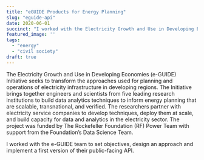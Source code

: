 ```yaml
---
title: "eGUIDE Products for Energy Planning"
slug: "eguide-api"
date: 2020-06-01
succinct: "I worked with the Electricity Growth and Use in Developing Economies (e-GUIDE) Initiative to help set objectives, design an approach and implement a first version of their public-facing API."
featured_image: ''
tags:
  - "energy"
  - "civil society"
draft: true
---
```

The Electricity Growth and Use in Developing Economies (e-GUIDE) Initiative seeks to transform the approaches used for planning and operations of electricity infrastructure in developing regions. The Initiative brings together engineers and scientists from five leading research institutions to build data analytics techniques to inform energy planning that are scalable, transnational, and verified. The researchers partner with electricity service companies to develop techniques, deploy them at scale, and build capacity for data and analytics in the electricity sector. The project was funded by The Rockefeller Foundation (RF) Power Team with support from the Foundation’s Data Science Team.

I worked with the e-GUIDE team to set objectives, design an approach and implement a first version of their public-facing API. 
